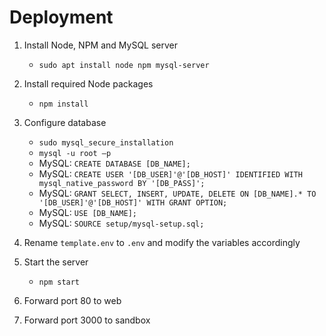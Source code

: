 # Deployment
1. Install Node, NPM and MySQL server
   - `sudo apt install node npm mysql-server`
  
2. Install required Node packages
   - `npm install`
   
3. Configure database
   - `sudo mysql_secure_installation`
   - `mysql -u root –p`
   - MySQL: `CREATE DATABASE [DB_NAME];`
   - MySQL: `CREATE USER '[DB_USER]'@'[DB_HOST]' IDENTIFIED WITH mysql_native_password BY '[DB_PASS]';`
   - MySQL: `GRANT SELECT, INSERT, UPDATE, DELETE ON [DB_NAME].* TO '[DB_USER]'@'[DB_HOST]' WITH GRANT OPTION;`
   - MySQL: `USE [DB_NAME];`
   - MySQL: `SOURCE setup/mysql-setup.sql;`

4. Rename `template.env` to `.env` and modify the variables accordingly
  
5. Start the server
   - `npm start`
   
6. Forward port 80 to web
   
7. Forward port 3000 to sandbox